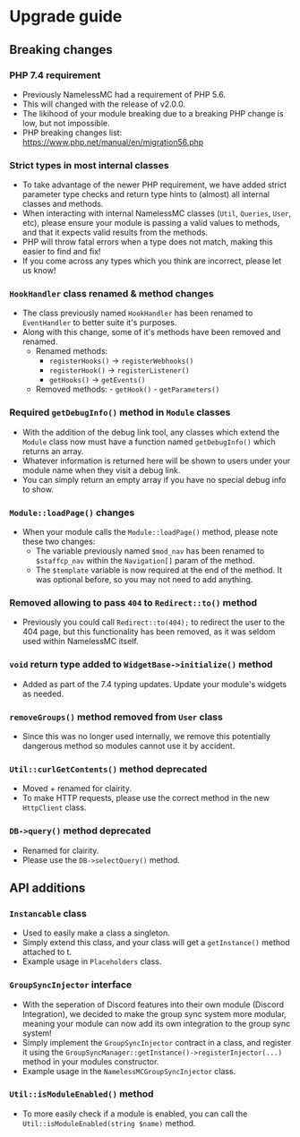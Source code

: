 # Upgrade guide

## Breaking changes

### PHP 7.4 requirement
- Previously NamelessMC had a requirement of PHP 5.6.
- This will changed with the release of v2.0.0.
- The likihood of your module breaking due to a breaking PHP change is low, but not impossible.
- PHP breaking changes list: https://www.php.net/manual/en/migration56.php

### Strict types in most internal classes
- To take advantage of the newer PHP requirement, we have added strict parameter type checks and return type hints to (almost) all internal classes and methods.
- When interacting with internal NamelessMC classes (`Util`, `Queries`, `User`, etc), please ensure your module is passing a valid values to methods, and that it expects valid results from the methods.
- PHP will throw fatal errors when a type does not match, making this easier to find and fix!
- If you come across any types which you think are incorrect, please let us know!

### `HookHandler` class renamed & method changes
- The class previously named `HookHandler` has been renamed to `EventHandler` to better suite it's purposes.
- Along with this change, some of it's methods have been removed and renamed.
	- Renamed methods:
      - `registerHooks()` -> `registerWebhooks()`
      - `registerHook()` -> `registerListener()`
      - `getHooks()` -> `getEvents()`
  - Removed methods:
  		- `getHook()`
  		- `getParameters()`
  	

### Required `getDebugInfo()` method in `Module` classes
- With the addition of the debug link tool, any classes which extend the `Module` class now must have a function named `getDebugInfo()` which returns an array.
- Whatever information is returned here will be shown to users under your module name when they visit a debug link.
- You can simply return an empty array if you have no special debug info to show.

### `Module::loadPage()` changes
- When your module calls the `Module::loadPage()` method, please note these two changes:
	- The variable previously named `$mod_nav` has been renamed to `$staffcp_nav` within the `Navigation[]` param of the method.
 	- The `$template` variable is now required at the end of the method. It was optional before, so you may not need to add anything.

### Removed allowing to pass `404` to `Redirect::to()` method
- Previously you could call `Redirect::to(404);` to redirect the user to the 404 page, but this functionality has been removed, as it was seldom  used within NamelessMC itself.

### `void` return type added to `WidgetBase->initialize()` method
- Added as part of the 7.4 typing updates. Update your module's widgets as needed.

### `removeGroups()` method removed from `User` class
- Since this was no longer used internally, we remove this potentially dangerous method so modules cannot use it by accident.

### `Util::curlGetContents()` method deprecated
- Moved + renamed for clairity.
- To make HTTP requests, please use the correct method in the new `HttpClient` class.

### `DB->query()` method deprecated
- Renamed for clairity.
- Please use the `DB->selectQuery()` method.

## API additions

### `Instancable` class
- Used to easily make a class a singleton.
- Simply extend this class, and your class will get a `getInstance()` method attached to t.
- Example usage in `Placeholders` class.

### `GroupSyncInjector` interface
- With the seperation of Discord features into their own module (Discord Integration), we decided to make the group sync system more modular, meaning your module can now add its own integration to the group sync system!
- Simply implement the `GroupSyncInjector` contract in a class, and register it using the `GroupSyncManager::getInstance()->registerInjector(...)` method in your modules constructor.
- Example usage in the `NamelessMCGroupSyncInjector` class.

### `Util::isModuleEnabled()` method
- To more easily check if a module is enabled, you can call the `Util::isModuleEnabled(string $name)` method.

